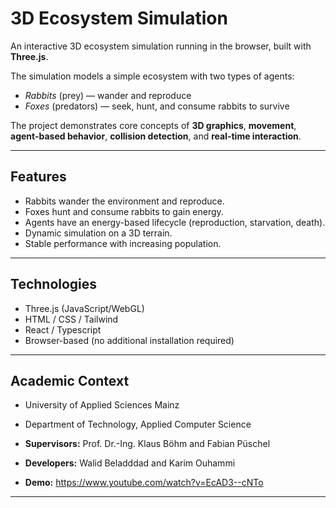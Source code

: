 # 3D Ecosystem Simulation

An interactive 3D ecosystem simulation running in the browser, built with **Three.js**.

The simulation models a simple ecosystem with two types of agents:
- *Rabbits* (prey) — wander and reproduce
- *Foxes* (predators) — seek, hunt, and consume rabbits to survive

The project demonstrates core concepts of **3D graphics**, **movement**, **agent-based behavior**, **collision detection**, and **real-time interaction**.

---

## Features

- Rabbits wander the environment and reproduce.
- Foxes hunt and consume rabbits to gain energy.
- Agents have an energy-based lifecycle (reproduction, starvation, death).
- Dynamic simulation on a 3D terrain.
- Stable performance with increasing population.

---

## Technologies

- Three.js (JavaScript/WebGL)
- HTML / CSS / Tailwind
- React / Typescript
- Browser-based (no additional installation required)

---

## Academic Context

- University of Applied Sciences Mainz

- Department of Technology, Applied Computer Science

- **Supervisors:** Prof. Dr.-Ing. Klaus Böhm and Fabian Püschel

- **Developers:** Walid Beladddad and Karim Ouhammi

- **Demo:** https://www.youtube.com/watch?v=EcAD3--cNTo

---
